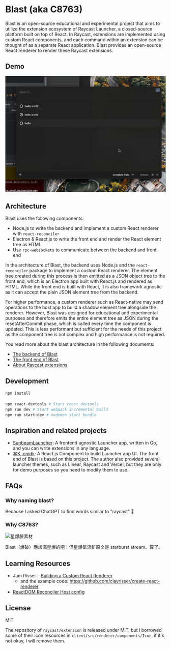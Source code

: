 # Blast (aka C8763)

Blast is an open-source educational and experimental project that aims to utilize the extension ecosystem of Raycast Launcher, a closed-source platform built on top of React. In Raycast, extensions are implemented using custom React components, and each command within an extension can be thought of as a separate React application. Blast provides an open-source React renderer to render these Raycast extensions.

## Demo

![demo_todo](./docs/media/demo_todo.gif)

## Architecture

Blast uses the following components:

- Node.js to write the backend and implement a custom React renderer with `react-reconciler`
- Electron & React.js to write the front end and render the React element tree as HTML
- Use `rpc-websockets` to communicate between the backend and front end

In the architecture of Blast, the backend uses Node.js and the `react-reconciler` package to implement a custom React renderer. The element tree created during this process is then emitted as a JSON object tree to the front end, which is an Electron app built with React.js and rendered as HTML. While the front end is built with React, it is also framework agnostic as it can accept the plain JSON element tree from the backend.

For higher performance, a custom renderer such as React-native may send operations to the host app to build a shadow element tree alongside the renderer. However, Blast was designed for educational and experimental purposes and therefore emits the entire element tree as JSON during the resetAfterCommit phase, which is called every time the component is updated. This is less performant but sufficient for the needs of this project as the component tree is not complex and high performance is not required.

You read more about the blast architecture in the following documents:

- [The backend of Blast](./src/README.md)
- [The front end of Blast](./client/README.md)
- [About Raycast extensions](./examples/README.md)

## Development

```bash
npm install

npx react-devtools # Start react devtools
npm run dev # Start webpack incremental build
npm run start:dev # nodemon start bundle
```

## Inspiration and related projects

- [SunbeamLauncher](https://github.com/SunbeamLauncher/sunbeam): A frontend agnostic Launcher app, written in Go, and you can write extensions in any language.
- [⌘K, cmdk](https://github.com/pacocoursey/cmdk): A React.js Component to build Launcher app UI. The front end of Blast is based on this project. The author also provided several launcher themes, such as Linear, Raycast and Vercel, but they are only for demo purposes so you need to modify them to use.

## FAQs

### Why naming blast?

Because I asked ChatGPT to find words similar to "raycast" 🤣

### Why C8763?

![星爆臉素材](http://i.imgur.com/7SXzUno.png)

Blast（爆破）應該滿星爆的吧！但星爆氣流斬原文是 starburst stream。算了。

## Learning Resources

- Jam Risser – [Building a Custom React Renderer](https://www.youtube.com/watch?v=SXx-CymMjDM)
  - and the example code: <https://github.com/clayrisser/create-react-renderer>
- [ReactDOM Reconciler Host config](https://github.com/facebook/react/blob/main/packages/react-dom-bindings/src/client/ReactDOMHostConfig.js)

## License

MIT

The repository of `raycast/extension` is released under MIT, but I borrowed some of their icon resources in `client/src/renderer/components/Icon`, if it's not okay, I will remove them.
